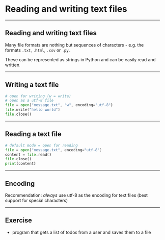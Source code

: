 # Reading and writing text files

---

## Reading and writing text files

Many file formats are nothing but sequences of characters - e.g. the formats `.txt`, `.html`, `.csv` or `.py`.

These can be represented as strings in Python and can be easily read and written.

---

## Writing a text file

```py
# open for writing (w = write)
# open as a utf-8 file
file = open("message.txt", "w", encoding="utf-8")
file.write("hello world")
file.close()
```

---

## Reading a text file

```py
# default mode = open for reading
file = open("message.txt", encoding="utf-8")
content = file.read()
file.close()
print(content)
```

---

## Encoding

Recommendation: _always_ use utf-8 as the encoding for text files (best support for special characters)

---

## Exercise

- program that gets a list of todos from a user and saves them to a file

